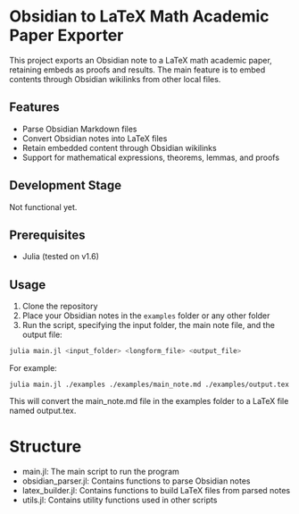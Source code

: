 # Obsidian to LaTeX Math Academic Paper Exporter

This project exports an Obsidian note to a LaTeX math academic paper, retaining embeds as proofs and results. The main feature is to embed contents through Obsidian wikilinks from other local files.

## Features

- Parse Obsidian Markdown files
- Convert Obsidian notes into LaTeX files
- Retain embedded content through Obsidian wikilinks
- Support for mathematical expressions, theorems, lemmas, and proofs

## Development Stage

Not functional yet.

## Prerequisites

- Julia (tested on v1.6)

## Usage

1. Clone the repository
2. Place your Obsidian notes in the `examples` folder or any other folder
3. Run the script, specifying the input folder, the main note file, and the output file:

```bash
julia main.jl <input_folder> <longform_file> <output_file>
```

For example:
```
julia main.jl ./examples ./examples/main_note.md ./examples/output.tex
```
This will convert the main_note.md file in the examples folder to a LaTeX file named output.tex.

# Structure

- main.jl: The main script to run the program
- obsidian_parser.jl: Contains functions to parse Obsidian notes
- latex_builder.jl: Contains functions to build LaTeX files from parsed notes
- utils.jl: Contains utility functions used in other scripts